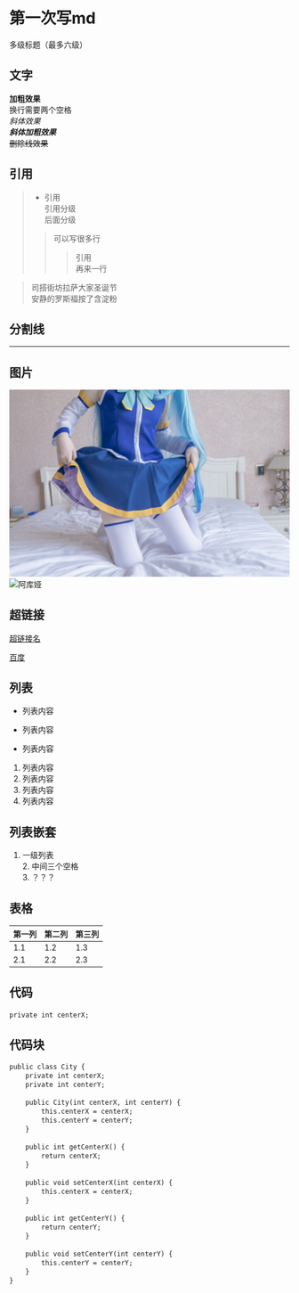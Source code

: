 # 第一次写md

多级标题（最多六级）

## 文字

**加粗效果**  
换行需要两个空格  
*斜体效果*  
***斜体加粗效果***  
~~删除线效果~~  

## 引用

>- 引用  
>引用分级  
>后面分级
>
>>可以写很多行  
>>>引用  
>>>再来一行

>司搭街坊拉萨大家圣诞节  
安静的罗斯福按了含淀粉



## 分割线

---

## 图片

![阿库娅](./assets/akuya.jpg)
![阿库娅](https://ss0.bdstatic.com/94oJfD_bAAcT8t7mm9GUKT-xh_/timg?image&quality=100&size=b4000_4000&sec=1600848062&di=f706c8fcfbfb292897b7c35c96fc09ac&src=http://a3.att.hudong.com/14/75/01300000164186121366756803686.jpg)

## 超链接

[超链接名](assets/阿库娅.jpg)

[百度](https://www.baidu.com)

## 列表

- 列表内容
  
+ 列表内容
  
* 列表内容  

1. 列表内容  
2. 列表内容
3. 列表内容
4. 列表内容

## 列表嵌套

1. 一级列表   
   2. 中间三个空格  
   3. ？？？

## 表格

| 第一列 | 第二列 | 第三列 |
| --- | --- | --- |
| 1.1 | 1.2 | 1.3 |
| 2.1 | 2.2 | 2.3 |

## 代码

`private int centerX;`

## 代码块


```
public class City {
    private int centerX;
    private int centerY;

    public City(int centerX, int centerY) {
        this.centerX = centerX;
        this.centerY = centerY;
    }

    public int getCenterX() {
        return centerX;
    }

    public void setCenterX(int centerX) {
        this.centerX = centerX;
    }

    public int getCenterY() {
        return centerY;
    }

    public void setCenterY(int centerY) {
        this.centerY = centerY;
    }
}
```
